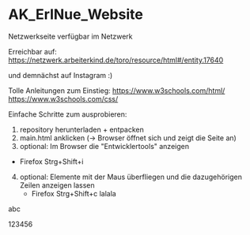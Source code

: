 # AK_ErlNue_Website
Netzwerkseite verfügbar im Netzwerk

Erreichbar auf:
https://netzwerk.arbeiterkind.de/toro/resource/html#/entity.17640

und demnächst auf Instagram :)

Tolle Anleitungen zum Einstieg:
https://www.w3schools.com/html/
https://www.w3schools.com/css/

Einfache Schritte zum ausprobieren:
1. repository herunterladen + entpacken
2. main.html anklicken (-> Browser öffnet sich und zeigt die Seite an)
3. optional: Im Browser die "Entwicklertools" anzeigen
  - Firefox Strg+Shift+i

4. optional: Elemente mit der Maus überfliegen und die dazugehörigen Zeilen anzeigen lassen
    - Firefox Strg+Shift+c
lalala

abc

123456
